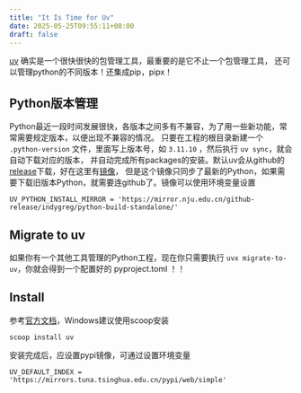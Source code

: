 ```yaml
---
title: "It Is Time for Uv"
date: 2025-05-25T09:55:11+08:00
draft: false
---
```


[uv](https://docs.astral.sh/uv/) 确实是一个很快很快的包管理工具，最重要的是它不止一个包管理工具，
还可以管理python的不同版本！还集成pip，pipx！

## Python版本管理

Python最近一段时间发展很快，各版本之间多有不兼容，为了用一些新功能，常常需要规定版本，以便出现不兼容的情况。
只要在工程的根目录新建一个 `.python-version` 文件，里面写上版本号，如 `3.11.10` ，然后执行 `uv sync`，就会自动下载对应的版本，
并自动完成所有packages的安装。默认uv会从github的[release](https://github.com/astral-sh/python-build-standalone/releases)下载，好在这里有[镜像](https://mirror.nju.edu.cn/github-release/indygreg/python-build-standalone/)，
但是这个镜像只同步了最新的Python，如果需要下载旧版本Python，就需要连github了。镜像可以使用环境变量设置

```
UV_PYTHON_INSTALL_MIRROR = 'https://mirror.nju.edu.cn/github-release/indygreg/python-build-standalone/'
```

## Migrate to uv

如果你有一个其他工具管理的Python工程，现在你只需要执行 `uvx migrate-to-uv`，你就会得到一个配置好的 pyproject.toml ！！

## Install

参考[官方文档](https://docs.astral.sh/uv/getting-started/installation/)，Windows建议使用scoop安装

```shell
scoop install uv
```

安装完成后，应设置pypi镜像，可通过设置环境变量

```
UV_DEFAULT_INDEX = 'https://mirrors.tuna.tsinghua.edu.cn/pypi/web/simple'
```
